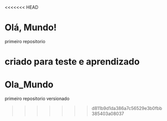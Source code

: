 <<<<<<< HEAD
# Olá, Mundo!
 primeiro repositorio

criado para teste e aprendizado
=======
# Ola_Mundo
 primeiro repositorio versionado
>>>>>>> d811b9d1da386a7c56529e3b0fbb385403a08037
